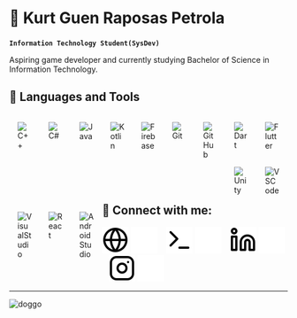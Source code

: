 # 🌌 Kurt Guen Raposas Petrola

**`Information Technology Student(SysDev)`**
 
Aspiring game developer and currently studying Bachelor of Science in Information Technology.

<h2>🧰 Languages and Tools</h2>

<img align="left" alt="C++" width="26px" style="padding:15px;" src="https://cdn.jsdelivr.net/gh/devicons/devicon/icons/cplusplus/cplusplus-plain.svg" />
<img align="left" alt="C#" width="26px" style="padding:15px;" src="https://cdn.jsdelivr.net/gh/devicons/devicon/icons/csharp/csharp-plain.svg" />
<img align="left" alt="Java" width="26px" style="padding:15px;" src="https://cdn.jsdelivr.net/gh/devicons/devicon/icons/java/java-original.svg" />
<img align="left" alt="Kotlin" width="26px" style="padding:15px;" src="https://cdn.jsdelivr.net/gh/devicons/devicon/icons/kotlin/kotlin-original.svg" />
<img align="left" alt="Firebase" width="26px" style="padding:15px;" src="https://cdn.jsdelivr.net/gh/devicons/devicon/icons/firebase/firebase-plain.svg" />
<img align="left" alt="Git" width="26px" style="padding:15px;" src="https://cdn.jsdelivr.net/gh/devicons/devicon/icons/git/git-original.svg" />
<img align="left" alt="GitHub" width="26px" style="padding:15px;" src="https://cdn.jsdelivr.net/gh/devicons/devicon/icons/github/github-original.svg" />
<img align="left" alt="Dart" width="26px" style="padding:15px;" src="https://cdn.jsdelivr.net/gh/devicons/devicon/icons/dart/dart-original.svg" />
<img align="left" alt="Flutter" width="26px" style="padding:15px;" src="https://cdn.jsdelivr.net/gh/devicons/devicon/icons/flutter/flutter-original.svg" />
<img align="left" alt="Unity" width="26px" style="padding:15px;" src="https://cdn.jsdelivr.net/gh/devicons/devicon/icons/unity/unity-original.svg" />
<img align="left" alt="VSCode" width="26px" style="padding:15px;" src="https://cdn.jsdelivr.net/gh/devicons/devicon/icons/vscode/vscode-original.svg" />
<img align="left" alt="VisualStudio" width="26px" style="padding:15px;" src="https://cdn.jsdelivr.net/gh/devicons/devicon/icons/visualstudio/visualstudio-plain.svg" />
<img align="left" alt="React" width="26px" style="padding:15px;" src="https://cdn.jsdelivr.net/gh/devicons/devicon/icons/react/react-original.svg" />
<img align="left" alt="AndroidStudio" width="26px" style="padding:15px;" src="https://cdn.jsdelivr.net/gh/devicons/devicon/icons/androidstudio/androidstudio-original.svg" />
<br />
<br />

<h2>🌴 Connect with me:</h2>

[![website](./imgs/globe-light.svg)](https://www.facebook.com/kurtpetrola/#gh-light-mode-only)
[![website](./imgs/globe-dark.svg)](https://www.facebook.com/kurtpetrola/#gh-dark-mode-only)
&nbsp;&nbsp;
[![website](./imgs/terminal-light.svg)](https://www.dev.to/katowu#gh-light-mode-only)
[![website](./imgs/terminal-dark.svg)](https://www.dev.to/katowu#gh-dark-mode-only)
&nbsp;&nbsp;
[![website](./imgs/linkedin-light.svg)](https://www.linkedin.com/in/kurt-guen-petrola-0b5469251/#gh-light-mode-only)
[![website](./imgs/linkedin-dark.svg)](https://www.linkedin.com/in/kurt-guen-petrola-0b5469251/#gh-dark-mode-only)
&nbsp;&nbsp;
[![website](./imgs/instagram-light.svg)](https://www.instagram.com/xkurtzzzz/#gh-light-mode-only)
[![website](./imgs/instagram-dark.svg)](https://www.instagram.com/xkurtzzzz/#gh-dark-mode-only)

------------------------------
<img alt="doggo" width="auto" src="https://mir-s3-cdn-cf.behance.net/project_modules/1400/74731f76965389.5c7945b0cfcc3.gif">
